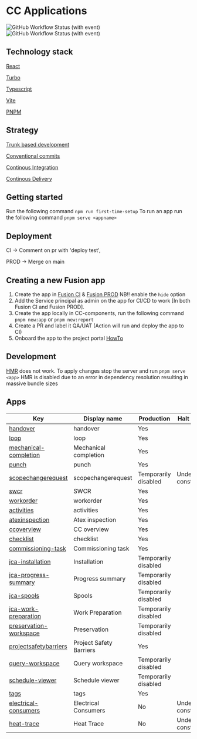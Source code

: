 # CC Applications
![GitHub Workflow Status (with event)](https://img.shields.io/github/actions/workflow/status/equinor/cc-components/fprd-deploy.yml?label=Prod%20deployment)
![GitHub Workflow Status (with event)](https://img.shields.io/github/actions/workflow/status/equinor/cc-components/pr-deploy.yml?label=PR%20deployment)

## Technology stack

[React](https://react.dev/)

[Turbo](https://turbo.build/)

[Typescript](https://www.typescriptlang.org/)

[Vite](https://vitejs.dev/)

[PNPM](https://pnpm.io/)


## Strategy

[Trunk based development](https://trunkbaseddevelopment.com/)

[Conventional commits](https://www.conventionalcommits.org/en/v1.0.0/)

[Continous Integration](https://trunkbaseddevelopment.com/continuous-integration/)

[Continous Delivery](https://trunkbaseddevelopment.com/continuous-delivery/)

## Getting started

Run the following command `npm run first-time-setup`
To run an app run the following command `pnpm serve <appname>`

## Deployment

CI -> Comment on pr with 'deploy test', 

PROD -> Merge on main

## Creating a new Fusion app

1. Create the app in [Fusion CI](https://admin.ci.fusion-dev.net/apps) & [Fusion PROD](https://admin.fprd.fusion-dev.net/apps) NB!! enable the `hide` option
2. Add the Service principal as admin on the app for CI/CD to work [In both Fusion CI and Fusion PROD].
3. Create the app locally in CC-components, run the following command `pnpm new:app` or `pnpm new:report`
4. Create a PR and label it QA/UAT (Action will run and deploy the app to CI)
5. Onboard the app to the project portal [HowTo](https://github.com/equinor/lighthouse/blob/main/docs/project-portal/administration.md)

## Development

[HMR](https://webpack.js.org/guides/hot-module-replacement/) does not work. To apply changes stop the server and run `pnpm serve <app>`
HMR is disabled due to an error in dependency resolution resulting in massive bundle sizes

## Apps

| Key                                                                                                                         | Display name            | Production           | Halt reason                         |
| --------------------------------------------------------------------------------------------------------------------------- | ----------------------- | -------------------- | ----------------------------------- |
| [handover](https://github.com/equinor/cc-components/blob/main/apps/handover/README.md)                                      | handover                | Yes                  |                                     |
| [loop](https://github.com/equinor/cc-components/blob/main/apps/loop/README.md)                                              | loop                    | Yes                  |                                     |
| [mechanical-completion](https://github.com/equinor/cc-components/blob/main/apps/mechanicalcompletion/README.md)             | Mechanical completion   | Yes                  |                                     |
| [punch](https://github.com/equinor/cc-components/blob/main/apps/punch/README.md)                                            | punch                   | Yes                  |                                     |
| [scopechangerequest](https://github.com/equinor/cc-components/blob/main/apps/scopechangerequest/README.md)                  | scopechangerequest      | Temporarily disabled |  Under construction                 |
| [swcr](https://github.com/equinor/cc-components/blob/main/apps/swcr/README.md)                                              | SWCR                    | Yes                  |                                     |
| [workorder](https://github.com/equinor/cc-components/blob/main/apps/workorder/README.md)                                    | workorder               | Yes                  |                                     |
| [activities](https://github.com/equinor/cc-components/blob/main/reports/activities/README.md)                               | activities              | Yes                  |                                     |
| [atexinspection](https://github.com/equinor/cc-components/blob/main/reports/atexinspection/README.md)                       | Atex inspection         | Yes                  |                                     |
| [ccoverview](https://github.com/equinor/cc-components/blob/main/reports/ccoverview/README.md)                               | CC overview             | Yes                  |                                     |
| [checklist](https://github.com/equinor/cc-components/blob/main/reports/checklist/README.md)                                 | checklist               | Yes                  |                                     |
| [commissioning-task](https://github.com/equinor/cc-components/blob/main/reports/commissioningtask/README.md)                | Commissioning task      | Yes                  |                                     |
| [jca-installation](https://github.com/equinor/cc-components/blob/main/reports/JCA-reports/jcainstallation/README.md)        | Installation            | Temporarily disabled |                                     |
| [jca-progress-summary](https://github.com/equinor/cc-components/blob/main/reports/JCA-reports/jcaprogresssummary/README.md) | Progress summary        | Temporarily disabled |                                     |
| [jca-spools](https://github.com/equinor/cc-components/blob/main/reports/JCA-reports/jcaspools/README.md)                    | Spools                  | Temporarily disabled |                                     |
| [jca-work-preparation](https://github.com/equinor/cc-components/blob/main/reports/JCA-reports/jcaworkpreparation/README.md) | Work Preparation        | Temporarily disabled |                                     |
| [preservation-workspace](https://github.com/equinor/cc-components/blob/main/reports/preservationanalytics/README.md)        | Preservation            | Temporarily disabled |                                     |
| [projectsafetybarriers](https://github.com/equinor/cc-components/blob/main/reports/projectsafetybarriers/README.md)         | Project Safety Barriers | Yes                  |                                     |
| [query-workspace](https://github.com/equinor/cc-components/blob/main/reports/query/README.md)                               | Query workspace         | Temporarily disabled |                                     |
| [schedule-viewer](https://github.com/equinor/cc-components/blob/main/reports/schedule-viewer/README.md)                     | Schedule viewer         | Temporarily disabled |                                     |
| [tags](https://github.com/equinor/cc-components/blob/main/reports/tags/README.md)                                           | tags                    | Yes                  |                                     |
| [electrical-consumers]()                                                                                                    | Electrical Consumers    | No                   | Under construction                  |
| [heat-trace]()                                                                                                              | Heat Trace              | No                   | Under construction                  |
